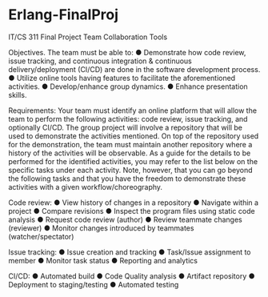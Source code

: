 # Erlang-FinalProj
IT/CS 311 Final Project Team Collaboration Tools

Objectives. The team must be able to:
      ● Demonstrate how code review, issue tracking, and continuous integration & continuous
        delivery/deployment (CI/CD) are done in the software development process.
      ● Utilize online tools having features to facilitate the aforementioned activities.
      ● Develop/enhance group dynamics.
      ● Enhance presentation skills.
      
Requirements:
      Your team must identify an online platform that will allow the team to perform the following
      activities: code review, issue tracking, and optionally CI/CD.
      The group project will involve a repository that will be used to demonstrate the activities
      mentioned. On top of the repository used for the demonstration, the team must maintain
      another repository where a history of the activities will be observable. As a guide for the details
      to be performed for the identified activities, you may refer to the list below on the specific tasks
      under each activity. Note, however, that you can go beyond the following tasks and that you
      have the freedom to demonstrate these activities with a given workflow/choreography.
      
Code review:
      ● View history of changes in a repository
      ● Navigate within a project
      ● Compare revisions
      ● Inspect the program files using static code analysis
      ● Request code review (author)
      ● Review teammate changes (reviewer)
      ● Monitor changes introduced by teammates (watcher/spectator)
      
Issue tracking:
      ● Issue creation and tracking
      ● Task/Issue assignment to member
      ● Monitor task status
      ● Reporting and analytics
      
CI/CD:
      ● Automated build
      ● Code Quality analysis
      ● Artifact repository
      ● Deployment to staging/testing
      ● Automated testing

